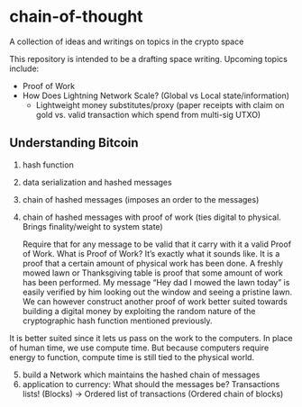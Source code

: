# chain-of-thought
A collection of ideas and writings on topics in the crypto space

This repository is intended to be a drafting space writing. Upcoming topics include:
- Proof of Work
- How Does Lightning Network Scale? (Global vs Local state/information)
  - Lightweight money substitutes/proxy (paper receipts with claim on gold vs. valid transaction which spend from multi-sig UTXO)

## Understanding Bitcoin
1. hash function
2. data serialization and hashed messages
3. chain of hashed messages (imposes an order to the messages)
4. chain of hashed messages with proof of work (ties digital to physical. Brings finality/weight to system state)

    Require that for any message to be valid that it carry with it a valid Proof of Work. What is Proof of Work? It’s exactly  what it sounds like. It is a proof that a certain amount of physical work has been done. A freshly mowed lawn or Thanksgiving table is proof that some amount of work has been performed. My message “Hey dad I mowed the lawn today” is easily verified by him looking out the window and seeing a pristine lawn. We can however construct another proof of work better suited towards building a digital money by exploiting the random nature of the cryptographic hash function mentioned previously.

It is better suited since it lets us pass on the work to the computers. In place of human time, we use compute time. But because computers require energy to function, compute time is still tied to the physical world.


5. build a Network which maintains the hashed chain of messages
6. application to currency: What should the messages be? Transactions lists! (Blocks) -> Ordered list of transactions (Ordered chain of blocks)
